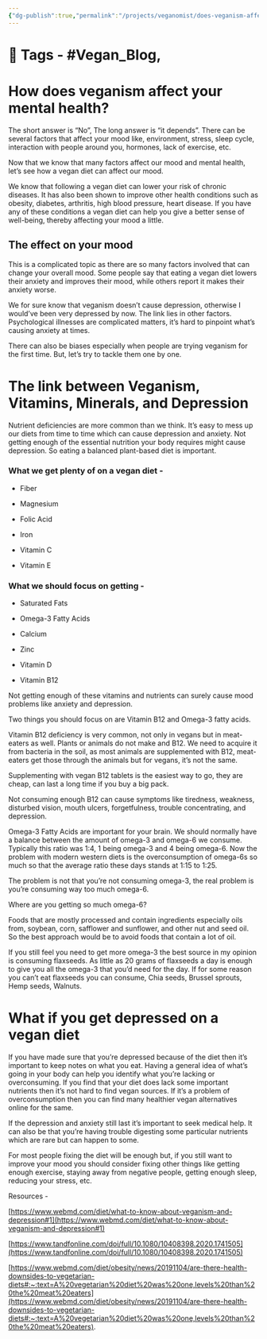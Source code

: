 ```yaml
---
{"dg-publish":true,"permalink":"/projects/veganomist/does-veganism-affect-your-mood/","dgPassFrontmatter":true,"noteIcon":"3","created":"2023-11-14T21:08:36.947+05:30","updated":"2024-02-26T02:52:11.017+05:30"}
---
```


# 🧶 Tags - #Vegan_Blog,

# How does veganism affect your mental health?

The short answer is “No”, The long answer is “it depends”. There can be several factors that affect your mood like, environment, stress, sleep cycle, interaction with people around you, hormones, lack of exercise, etc.

  

Now that we know that many factors affect our mood and mental health, let’s see how a vegan diet can affect our mood.

  

We know that following a vegan diet can lower your risk of chronic diseases. It has also been shown to improve other health conditions such as obesity, diabetes, arthritis, high blood pressure, heart disease. If you have any of these conditions a vegan diet can help you give a better sense of well-being, thereby affecting your mood a little.

  

## The effect on your mood

This is a complicated topic as there are so many factors involved that can change your overall mood. Some people say that eating a vegan diet lowers their anxiety and improves their mood, while others report it makes their anxiety worse.

  

We for sure know that veganism doesn’t cause depression, otherwise I would’ve been very depressed by now. The link lies in other factors. Psychological illnesses are complicated matters, it’s hard to pinpoint what’s causing anxiety at times.

  

There can also be biases especially when people are trying veganism for the first time. But, let’s try to tackle them one by one.

# The link between Veganism, Vitamins, Minerals, and Depression

Nutrient deficiencies are more common than we think. It’s easy to mess up our diets from time to time which can cause depression and anxiety. Not getting enough of the essential nutrition your body requires might cause depression. So eating a balanced plant-based diet is important.

  

### What we get plenty of on a vegan diet -

-   Fiber
    
-   Magnesium
    
-   Folic Acid
    
-   Iron
    
-   Vitamin C
    
-   Vitamin E
    

  

### What we should focus on getting -

-   Saturated Fats
    
-   Omega-3 Fatty Acids
    
-   Calcium
    
-   Zinc
    
-   Vitamin D
    
-   Vitamin B12
    

  

Not getting enough of these vitamins and nutrients can surely cause mood problems like anxiety and depression.

  

Two things you should focus on are Vitamin B12 and Omega-3 fatty acids.

  

Vitamin B12 deficiency is very common, not only in vegans but in meat-eaters as well. Plants or animals do not make and B12. We need to acquire it from bacteria in the soil, as most animals are supplemented with B12, meat-eaters get those through the animals but for vegans, it’s not the same.

  

Supplementing with vegan B12 tablets is the easiest way to go, they are cheap, can last a long time if you buy a big pack.

  

Not consuming enough B12 can cause symptoms like tiredness, weakness, disturbed vision, mouth ulcers, forgetfulness, trouble concentrating, and depression.

  

Omega-3 Fatty Acids are important for your brain. We should normally have a balance between the amount of omega-3 and omega-6 we consume. Typically this ratio was 1:4, 1 being omega-3 and 4 being omega-6. Now the problem with modern western diets is the overconsumption of omega-6s so much so that the average ratio these days stands at 1:15 to 1:25.

  

The problem is not that you’re not consuming omega-3, the real problem is you’re consuming way too much omega-6.

  

Where are you getting so much omega-6?

Foods that are mostly processed and contain ingredients especially oils from, soybean, corn, safflower and sunflower, and other nut and seed oil. So the best approach would be to avoid foods that contain a lot of oil.

  

If you still feel you need to get more omega-3 the best source in my opinion is consuming flaxseeds. As little as 20 grams of flaxseeds a day is enough to give you all the omega-3 that you’d need for the day. If for some reason you can’t eat flaxseeds you can consume, Chia seeds, Brussel sprouts, Hemp seeds, Walnuts.

  

# What if you get depressed on a vegan diet

If you have made sure that you’re depressed because of the diet then it’s important to keep notes on what you eat. Having a general idea of what’s going in your body can help you identify what you’re lacking or overconsuming. If you find that your diet does lack some important nutrients then it’s not hard to find vegan sources. If it’s a problem of overconsumption then you can find many healthier vegan alternatives online for the same.

  

If the depression and anxiety still last it’s important to seek medical help. It can also be that you’re having trouble digesting some particular nutrients which are rare but can happen to some.

  

For most people fixing the diet will be enough but, if you still want to improve your mood you should consider fixing other things like getting enough exercise, staying away from negative people, getting enough sleep, reducing your stress, etc.

  
  
  

Resources -

[https://www.webmd.com/diet/what-to-know-about-veganism-and-depression#1](https://www.webmd.com/diet/what-to-know-about-veganism-and-depression#1)

[https://www.tandfonline.com/doi/full/10.1080/10408398.2020.1741505](https://www.tandfonline.com/doi/full/10.1080/10408398.2020.1741505)

[https://www.webmd.com/diet/obesity/news/20191104/are-there-health-downsides-to-vegetarian-diets#:~:text=A%20vegetarian%20diet%20was%20one,levels%20than%20the%20meat%20eaters](https://www.webmd.com/diet/obesity/news/20191104/are-there-health-downsides-to-vegetarian-diets#:~:text=A%20vegetarian%20diet%20was%20one,levels%20than%20the%20meat%20eaters).